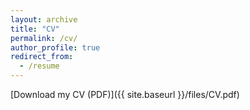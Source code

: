 ```yaml
---
layout: archive
title: "CV"
permalink: /cv/
author_profile: true
redirect_from:
  - /resume
---
```


[Download my CV (PDF)]({{ site.baseurl }}/files/CV.pdf)
